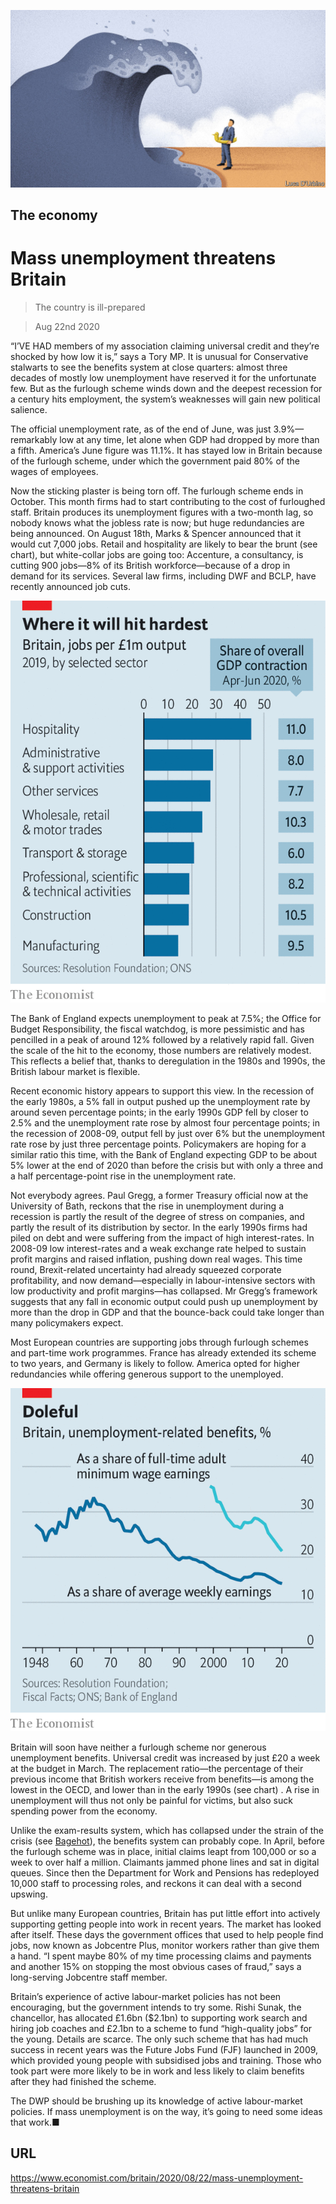 ![](./images/20200822_BRD001.jpg)

## The economy

# Mass unemployment threatens Britain

> The country is ill-prepared

> Aug 22nd 2020

“I’VE HAD members of my association claiming universal credit and they’re shocked by how low it is,” says a Tory MP. It is unusual for Conservative stalwarts to see the benefits system at close quarters: almost three decades of mostly low unemployment have reserved it for the unfortunate few. But as the furlough scheme winds down and the deepest recession for a century hits employment, the system’s weaknesses will gain new political salience.

The official unemployment rate, as of the end of June, was just 3.9%—remarkably low at any time, let alone when GDP had dropped by more than a fifth. America’s June figure was 11.1%. It has stayed low in Britain because of the furlough scheme, under which the government paid 80% of the wages of employees.

Now the sticking plaster is being torn off. The furlough scheme ends in October. This month firms had to start contributing to the cost of furloughed staff. Britain produces its unemployment figures with a two-month lag, so nobody knows what the jobless rate is now; but huge redundancies are being announced. On August 18th, Marks & Spencer announced that it would cut 7,000 jobs. Retail and hospitality are likely to bear the brunt (see chart), but white-collar jobs are going too: Accenture, a consultancy, is cutting 900 jobs—8% of its British workforce—because of a drop in demand for its services. Several law firms, including DWF and BCLP, have recently announced job cuts.



![](./images/20200822_BRC281.png)

The Bank of England expects unemployment to peak at 7.5%; the Office for Budget Responsibility, the fiscal watchdog, is more pessimistic and has pencilled in a peak of around 12% followed by a relatively rapid fall. Given the scale of the hit to the economy, those numbers are relatively modest. This reflects a belief that, thanks to deregulation in the 1980s and 1990s, the British labour market is flexible.

Recent economic history appears to support this view. In the recession of the early 1980s, a 5% fall in output pushed up the unemployment rate by around seven percentage points; in the early 1990s GDP fell by closer to 2.5% and the unemployment rate rose by almost four percentage points; in the recession of 2008-09, output fell by just over 6% but the unemployment rate rose by just three percentage points. Policymakers are hoping for a similar ratio this time, with the Bank of England expecting GDP to be about 5% lower at the end of 2020 than before the crisis but with only a three and a half percentage-point rise in the unemployment rate.

Not everybody agrees. Paul Gregg, a former Treasury official now at the University of Bath, reckons that the rise in unemployment during a recession is partly the result of the degree of stress on companies, and partly the result of its distribution by sector. In the early 1990s firms had piled on debt and were suffering from the impact of high interest-rates. In 2008-09 low interest-rates and a weak exchange rate helped to sustain profit margins and raised inflation, pushing down real wages. This time round, Brexit-related uncertainty had already squeezed corporate profitability, and now demand—especially in labour-intensive sectors with low productivity and profit margins—has collapsed. Mr Gregg’s framework suggests that any fall in economic output could push up unemployment by more than the drop in GDP and that the bounce-back could take longer than many policymakers expect.

Most European countries are supporting jobs through furlough schemes and part-time work programmes. France has already extended its scheme to two years, and Germany is likely to follow. America opted for higher redundancies while offering generous support to the unemployed.



![](./images/20200822_BRC276.png)

Britain will soon have neither a furlough scheme nor generous unemployment benefits. Universal credit was increased by just £20 a week at the budget in March. The replacement ratio—the percentage of their previous income that British workers receive from benefits—is among the lowest in the OECD, and lower than in the early 1990s (see chart) . A rise in unemployment will thus not only be painful for victims, but also suck spending power from the economy.

Unlike the exam-results system, which has collapsed under the strain of the crisis (see [Bagehot](https://www.economist.com//node/21791017)), the benefits system can probably cope. In April, before the furlough scheme was in place, initial claims leapt from 100,000 or so a week to over half a million. Claimants jammed phone lines and sat in digital queues. Since then the Department for Work and Pensions has redeployed 10,000 staff to processing roles, and reckons it can deal with a second upswing.

But unlike many European countries, Britain has put little effort into actively supporting getting people into work in recent years. The market has looked after itself. These days the government offices that used to help people find jobs, now known as Jobcentre Plus, monitor workers rather than give them a hand. “I spent maybe 80% of my time processing claims and payments and another 15% on stopping the most obvious cases of fraud,” says a long-serving Jobcentre staff member.

Britain’s experience of active labour-market policies has not been encouraging, but the government intends to try some. Rishi Sunak, the chancellor, has allocated £1.6bn ($2.1bn) to supporting work search and hiring job coaches and £2.1bn to a scheme to fund “high-quality jobs” for the young. Details are scarce. The only such scheme that has had much success in recent years was the Future Jobs Fund (FJF) launched in 2009, which provided young people with subsidised jobs and training. Those who took part were more likely to be in work and less likely to claim benefits after they had finished the scheme.

The DWP should be brushing up its knowledge of active labour-market policies. If mass unemployment is on the way, it’s going to need some ideas that work.■

## URL

https://www.economist.com/britain/2020/08/22/mass-unemployment-threatens-britain
